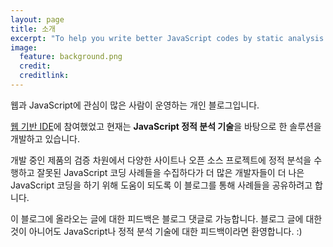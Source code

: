 ```yaml
---
layout: page
title: 소개
excerpt: "To help you write better JavaScript codes by static analysis technology"
image:
  feature: background.png
  credit:
  creditlink:
---
```


웹과 JavaScript에 관심이 많은 사람이 운영하는 개인 블로그입니다.

[웹 기반 IDE](https://github.com/webida)에 참여했었고 현재는 **JavaScript 정적 분석 기술**을 바탕으로 한 솔루션을 개발하고 있습니다.

개발 중인 제품의 검증 차원에서 다양한 사이트나 오픈 소스 프로젝트에 정적 분석을 수행하고 잘못된 JavaScript 코딩 사례들을 수집하다가 더 많은 개발자들이 더 나은 JavaScript 코딩을 하기 위해 도움이 되도록 이 블로그를 통해 사례들을 공유하려고 합니다.

이 블로그에 올라오는 글에 대한 피드백은 블로그 댓글로 가능합니다. 블로그 글에 대한 것이 아니어도 JavaScript나 정적 분석 기술에 대한 피드백이라면 환영합니다. :)
